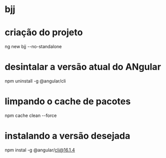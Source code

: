 # bjj
# criação do projeto
ng new bjj --no-standalone

# desintalar a versão atual do ANgular
npm uninstall -g @angular/cli
# limpando o cache de pacotes
npm cache clean --force

# instalando a versão desejada
npm instal -g @angular/cli@16.1.4